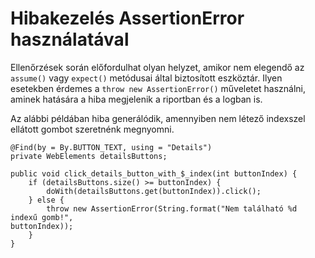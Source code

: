 # Hibakezelés AssertionError használatával

Ellenőrzések során előfordulhat olyan helyzet, amikor nem elegendő az `assume()` vagy `expect()` metódusai által biztosított eszköztár. Ilyen esetekben érdemes a `throw new AssertionError()` műveletet használni, aminek hatására a hiba megjelenik a riportban és a logban is.

Az alábbi példában hiba generálódik, amennyiben nem létező indexszel ellátott gombot szeretnénk megnyomni. 

```
@Find(by = By.BUTTON_TEXT, using = "Details")
private WebElements detailsButtons;

public void click_details_button_with_$_index(int buttonIndex) {
    if (detailsButtons.size() >= buttonIndex) {
        doWith(detailsButtons.get(buttonIndex)).click();
    } else {
        throw new AssertionError(String.format("Nem található %d indexű gomb!", 														buttonIndex));
    }
}
```

